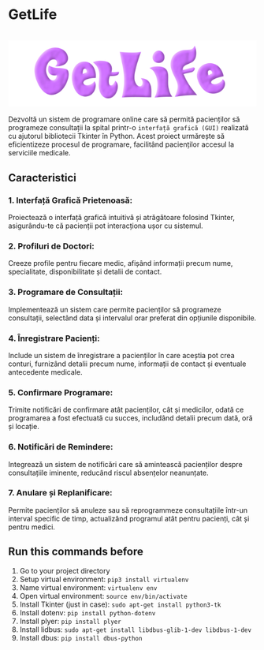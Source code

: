 # GetLife
‎ ‎ ‎ ‎ ‎ ‎ ‎ ‎ ‎ ‎ ‎ ‎ ‎ ‎ ‎ ‎ ‎ ‎ ‎ ‎ ‎ ‎ ‎ ‎ ‎ ‎ ‎ ‎ ![logo](https://github.com/WaffleDuffle/GetLife/blob/main/resources/logo.png)

Dezvoltă un sistem de programare online care să permită pacienților să programeze consultații la spital printr-o `interfață grafică (GUI)` realizată cu ajutorul bibliotecii Tkinter în Python. Acest proiect urmărește să eficientizeze procesul de programare, facilitând pacienților accesul la serviciile medicale.

## Caracteristici
### 1. Interfață Grafică Prietenoasă:
Proiectează o interfață grafică intuitivă și atrăgătoare folosind Tkinter, asigurându-te că pacienții pot interacționa ușor cu sistemul.

### 2. Profiluri de Doctori:
Creeze profile pentru fiecare medic, afișând informații precum nume, specialitate, disponibilitate și detalii de contact.

### 3. Programare de Consultații:
Implementează un sistem care permite pacienților să programeze consultații, selectând data și intervalul orar preferat din opțiunile disponibile.

### 4. Înregistrare Pacienți:
Include un sistem de înregistrare a pacienților în care aceștia pot crea conturi, furnizând detalii precum nume, informații de contact și eventuale antecedente medicale.

### 5. Confirmare Programare:
Trimite notificări de confirmare atât pacienților, cât și medicilor, odată ce programarea a fost efectuată cu succes, includând detalii precum dată, oră și locație.

### 6. Notificări de Remindere:
Integrează un sistem de notificări care să amintească pacienților despre consultațiile iminente, reducând riscul absențelor neanunțate.

### 7. Anulare și Replanificare:
Permite pacienților să anuleze sau să reprogrammeze consultațiile într-un interval specific de timp, actualizând programul atât pentru pacienți, cât și pentru medici.


## Run this commands before
1. Go to your project directory
2. Setup virtual environment: `pip3 install virtualenv`
3. Name virtual environment: `virtualenv env`
4. Open virtual environment: `source env/bin/activate`
5. Install Tkinter (just in case): `sudo apt-get install python3-tk`
6. Install dotenv: `pip install python-dotenv`
8. Install plyer: `pip install plyer`
9. Install lidbus: `sudo apt-get install libdbus-glib-1-dev libdbus-1-dev`
10. Install dbus: `pip install dbus-python`

